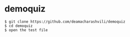 # demoquiz
```
$ git clone https://github.com/deamacharashvili/demoquiz
$ cd demoquiz
$ open the test file
```
